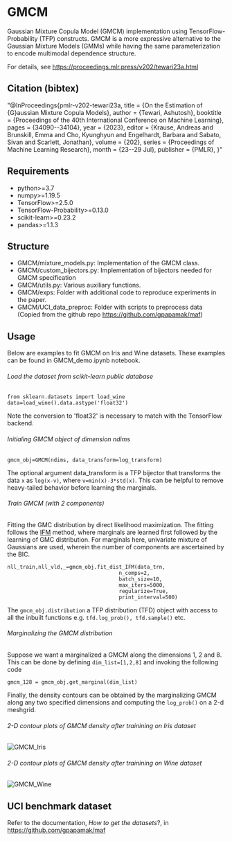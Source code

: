 # GMCM
Gaussian Mixture Copula Model (GMCM) implementation using TensorFlow-Probability (TFP) constructs. GMCM is a more expressive alternative to the Gaussian Mixture Models (GMMs) while having the same parameterization to encode multimodal dependence structure.

For details, see https://proceedings.mlr.press/v202/tewari23a.html 

## Citation (bibtex)
"@InProceedings{pmlr-v202-tewari23a,
  title = 	 {On the Estimation of {G}aussian Mixture Copula Models},
  author =       {Tewari, Ashutosh},
  booktitle = 	 {Proceedings of the 40th International Conference on Machine Learning},
  pages = 	 {34090--34104},
  year = 	 {2023},
  editor = 	 {Krause, Andreas and Brunskill, Emma and Cho, Kyunghyun and Engelhardt, Barbara and Sabato, Sivan and Scarlett, Jonathan},
  volume = 	 {202},
  series = 	 {Proceedings of Machine Learning Research},
  month = 	 {23--29 Jul},
  publisher =    {PMLR},
}"

## Requirements
- python>=3.7
- numpy>=1.19.5
- TensorFlow>=2.5.0
- TensorFlow-Probability>=0.13.0
- scikit-learn>=0.23.2
- pandas>=1.1.3


## Structure
- GMCM/mixture_models.py: Implementation of the GMCM class.
- GMCM/custom_bijectors.py: Implementation of bijectors needed for GMCM specification
- GMCM/utils.py: Various auxiliary functions.
- GMCM/exps: Folder with additional code to reproduce experiments in the paper.
- GMCM/UCI_data_preproc: Folder with scripts to preprocess data (Copied from the github repo https://github.com/gpapamak/maf)


## Usage
Below are examples to fit GMCM on Iris and Wine datasets. These examples can be found in GMCM_demo.ipynb notebook.

###### Load the dataset from scikit-learn public database
```
from sklearn.datasets import load_wine
data=load_wine().data.astype('float32')
```
Note the conversion to 'float32' is necessary to match with the TensorFlow backend.

###### Initialing GMCM object of dimension ndims
```
gmcm_obj=GMCM(ndims, data_transform=log_transform)
```
The optional argument data_transform is a TFP bijector that transforms the data ```x``` as ```log(x-v)```, where ```v=min(x)-3*std(x)```. This can be helpful to remove heavy-tailed behavior before learning the marginals.

###### Train GMCM (with 2 components)
Fitting the GMC distribution by direct likelihood maximization. The fitting follows the [IFM](https://open.library.ubc.ca/soa/cIRcle/collections/facultyresearchandpublications/52383/items/1.0225985) method, where marginals are learned first followed by the learning of GMC distribution. For marginals here, univariate mixture of Gaussians are used, wherein the number of components are ascertained by the BIC.  
```
nll_train,nll_vld,_=gmcm_obj.fit_dist_IFM(data_trn,
                                    n_comps=2,
                                    batch_size=10,
                                    max_iters=5000,
                                    regularize=True,
                                    print_interval=500)
```
The ```gmcm_obj.distribution``` a TFP distribution (TFD) object with access to all the inbuilt functions e.g. ```tfd.log_prob(), tfd.sample()``` etc.

###### Marginalizing the GMCM distribution
Suppose we want a marginalized a GMCM along the dimensions 1, 2 and 8. This can be done by defining ```dim_list=[1,2,8]``` and invoking the following code
```
gmcm_128 = gmcm_obj.get_marginal(dim_list)
```
Finally, the density contours can be obtained by the marginalizing GMCM along any two specified dimensions and computing the ```log_prob()``` on a 2-d meshgrid.
###### 2-D contour plots of GMCM density after trainining on Iris dataset 
![GMCM_Iris](https://user-images.githubusercontent.com/16651379/214678357-5477e50a-287a-44d6-9b28-0075f2e024d5.png)

###### 2-D contour plots of GMCM density after trainining on Wine dataset 
![GMCM_Wine](https://user-images.githubusercontent.com/16651379/214678434-2e0d38d3-6a48-45e2-8466-1fb6fbb412ad.png)


## UCI benchmark dataset
Refer to the documentation, *How to get the datasets*?, in https://github.com/gpapamak/maf

